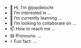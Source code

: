- 👋 Hi, I’m @jopdelocht
- 👀 I’m interested in ...
- 🌱 I’m currently learning ...
- 💞️ I’m looking to collaborate on ...
- 📫 How to reach me ...
- 😄 Pronouns: ...
- ⚡ Fun fact: ...

<!---
jopdelocht/jopdelocht is a ✨ special ✨ repository because its `README.md` (this file) appears on your GitHub profile.
You can click the Preview link to take a look at your changes.
--->
